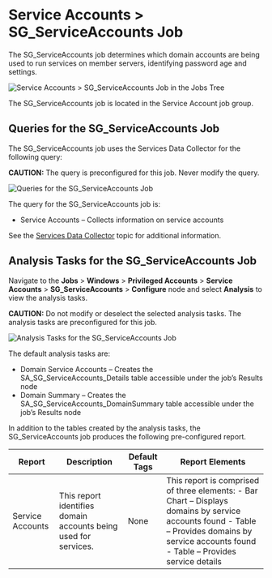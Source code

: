 # Service Accounts > SG_ServiceAccounts Job

The SG_ServiceAccounts job determines which domain accounts are being used to run services on member
servers, identifying password age and settings.

![Service Accounts > SG_ServiceAccounts Job in the Jobs Tree](/img/product_docs/accessanalyzer/12.0/solutions/windows/privilegedaccounts/serviceaccountsjobstree.webp)

The SG_ServiceAccounts job is located in the Service Account job group.

## Queries for the SG_ServiceAccounts Job

The SG_ServiceAccounts job uses the Services Data Collector for the following query:

**CAUTION:** The query is preconfigured for this job. Never modify the query.

![Queries for the SG_ServiceAccounts Job](/img/product_docs/accessanalyzer/12.0/solutions/windows/privilegedaccounts/serviceaccountsquery.webp)

The query for the SG_ServiceAccounts job is:

- Service Accounts – Collects information on service accounts

See the [Services Data Collector](/docs/accessanalyzer/12.0/admin/datacollector/services.md) topic for additional
information.

## Analysis Tasks for the SG_ServiceAccounts Job

Navigate to the **Jobs** > **Windows** > **Privileged Accounts** > **Service Accounts** >
**SG_ServiceAccounts** > **Configure** node and select **Analysis** to view the analysis tasks.

**CAUTION:** Do not modify or deselect the selected analysis tasks. The analysis tasks are
preconfigured for this job.

![Analysis Tasks for the SG_ServiceAccounts Job](/img/product_docs/accessanalyzer/12.0/solutions/windows/privilegedaccounts/serviceaccountsanalysis.webp)

The default analysis tasks are:

- Domain Service Accounts – Creates the SA_SG_ServiceAccounts_Details table accessible under the
  job’s Results node
- Domain Summary – Creates the SA_SG_ServiceAccounts_DomainSummary table accessible under the job’s
  Results node

In addition to the tables created by the analysis tasks, the SG_ServiceAccounts job produces the
following pre-configured report.

| Report           | Description                                                     | Default Tags | Report Elements                                                                                                                                                                              |
| ---------------- | --------------------------------------------------------------- | ------------ | -------------------------------------------------------------------------------------------------------------------------------------------------------------------------------------------- |
| Service Accounts | This report identifies domain accounts being used for services. | None         | This report is comprised of three elements: - Bar Chart – Displays domains by service accounts found - Table – Provides domains by service accounts found - Table – Provides service details |
